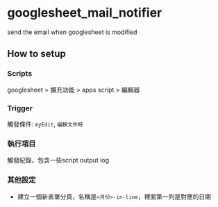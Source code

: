 # googlesheet_mail_notifier
send the email when googlesheet is modified

## How to setup

### Scripts
googlesheet > 擴充功能 > apps script > 編輯器

### Trigger
觸發條件: `myEdit`, `編輯文件時`

### 執行項目
觸發紀錄，包含一些script output log

### 其他設定
- 建立一個新表單分頁，名稱是`<月份>-in-line`，裡面第一列是對應的日期

